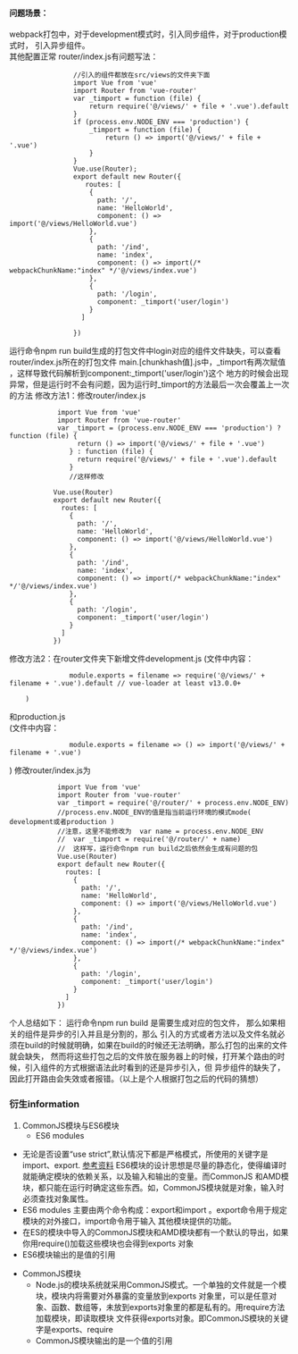 #### 问题场景：
webpack打包中，对于development模式时，引入同步组件，对于production模式时，
引入异步组件。  
其他配置正常
router/index.js有问题写法：
````
		        //引入的组件都放在src/views的文件夹下面
		        import Vue from 'vue'
				import Router from 'vue-router'
				var _timport = function (file) {                    
                    return require('@/views/' + file + '.vue').default
				}
				if (process.env.NODE_ENV === 'production') {
					_timport = function (file) {
						return () => import('@/views/' + file + '.vue')
					}
				}	
                Vue.use(Router);
                export default new Router({
				   routes: [
					{
					  path: '/',
					  name: 'HelloWorld',
					  component: () => import('@/views/HelloWorld.vue')
					},
					{
					  path: '/ind',
					  name: 'index',
					  component: () => import(/* webpackChunkName:"index" */'@/views/index.vue')
					},
					{
					  path: '/login',
					  component: _timport('user/login')
					}
				  ]
				
				})				
 ````
运行命令npm run build生成的打包文件中login对应的组件文件缺失，可以查看router/index.js所在的打包文件
main.[chunkhash值].js中，_timport有两次赋值  ，这样导致代码解析到component:_timport('user/login')这个
地方的时候会出现异常，但是运行时不会有问题，因为运行时_timport的方法最后一次会覆盖上一次的方法
修改方法1：修改router/index.js
 ````		
		     import Vue from 'vue'
             import Router from 'vue-router'
			 var _timport = (process.env.NODE_ENV === 'production') ? function (file) {				 
				  return () => import('@/views/' + file + '.vue')
				} : function (file) {				  
				  return require('@/views/' + file + '.vue').default
				}
				//这样修改
				
			Vue.use(Router)
			export default new Router({
			  routes: [
				{
				  path: '/',
				  name: 'HelloWorld',
				  component: () => import('@/views/HelloWorld.vue')
				},
				{
				  path: '/ind',
				  name: 'index',
				  component: () => import(/* webpackChunkName:"index" */'@/views/index.vue')
				},
				{
				  path: '/login',
				  component: _timport('user/login')
				}
			  ]
			})
 ````						
		   
		  
修改方法2：在router文件夹下新增文件development.js
(文件中内容：
````
			   module.exports = filename => require('@/views/' + filename + '.vue').default // vue-loader at least v13.0.0+
````
		)
和production.js	
(文件中内容：
````
			   module.exports = filename => () => import('@/views/' + filename + '.vue')
````
)
修改router/index.js为
````
		    import Vue from 'vue'
			import Router from 'vue-router'
			var _timport = require('@/router/' + process.env.NODE_ENV)
			//process.env.NODE_ENV的值是指当前运行环境的模式mode( development或者production )
			//注意，这里不能修改为  var name = process.env.NODE_ENV
			//  var _timport = require('@/router/' + name)
			//  这样写，运行命令npm run build之后依然会生成有问题的包
			Vue.use(Router)
			export default new Router({
			  routes: [
				{
				  path: '/',
				  name: 'HelloWorld',
				  component: () => import('@/views/HelloWorld.vue')
				},
				{
				  path: '/ind',
				  name: 'index',
				  component: () => import(/* webpackChunkName:"index" */'@/views/index.vue')
				},
				{
				  path: '/login',
				  component: _timport('user/login')
				}
			  ]
			})
 ```` 
		
个人总结如下： 运行命令npm run build 是需要生成对应的包文件， 那么如果相关的组件是异步的引入并且是分割的，那么
引入的方式或者方法以及文件名就必须在build的时候就明确，如果在build的时候还无法明确，那么打包的出来的文件就会缺失，
然而将这些打包之后的文件放在服务器上的时候，打开某个路由的时候，引入组件的方式根据语法此时看到的还是异步引入，但
异步组件的缺失了，因此打开路由会失效或者报错。（以上是个人根据打包之后的代码的猜想）
		
### 衍生information 
1. CommonJS模块与ES6模块  
	* ES6 modules 
  + 无论是否设置“use strict”,默认情况下都是严格模式，所使用的关键字是import、export.
[参考资料](http://es6.ruanyifeng.com/#docs/module)
ES6模块的设计思想是尽量的静态化，使得编译时就能确定模块的依赖关系，以及输入和输出的变量。而CommonJS
和AMD模块，都只能在运行时确定这些东西。如，CommonJS模块就是对象，输入时必须查找对象属性。
  + ES6 modules 主要由两个命令构成：export和import 。export命令用于规定模块的对外接口，import命令用于输入
其他模块提供的功能。
  + 在ES的模块中导入的CommonJS模块和AMD模块都有一个默认的导出，如果你用require()加载这些模块也会得到exports
  对象
  + ES6模块输出的是值的引用

* CommonJS模块
  + Node.js的模块系统就采用CommonJS模式。一个单独的文件就是一个模块，模块内将需要对外暴露的变量放到exports
  对象里，可以是任意对象、函数、数组等，未放到exports对象里的都是私有的。用require方法加载模块，即读取模块
  文件获得exports对象。即CommonJS模块的关键字是exports、require
  + CommonJS模块输出的是一个值的引用
		
		